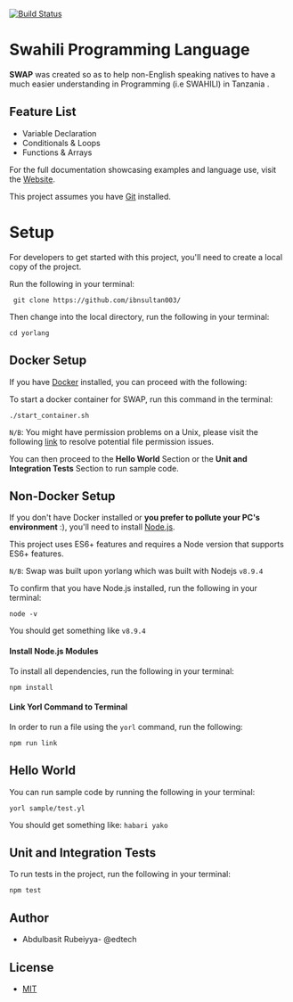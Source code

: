 [![Build Status](https://travis-ci.com/adexot/yorlang.svg?branch=master)](https://travis-ci.com/adexot/yorlang)

# Swahili Programming Language
**SWAP** was created so as to help non-English speaking natives to have a much easier understanding  in Programming (i.e SWAHILI) in Tanzania .

## Feature List
- Variable Declaration
- Conditionals & Loops
- Functions & Arrays

For the full documentation showcasing examples and language use, visit the [Website](https://anoniscoding.github.io/yorlang/).

This project assumes you have [Git](https://git-scm.com/downloads) installed.

# Setup
For developers to get started with this project, you'll need to create a local copy of the project.

Run the following in your terminal:
```
 git clone https://github.com/ibnsultan003/
```

Then change into the local directory, run the following in your terminal:
```
cd yorlang
```


## Docker Setup
If you have [Docker](https://www.docker.com/get-started) installed, you can proceed with the following:

To start a docker container for SWAP, run this command in the terminal:

```
./start_container.sh
```

``N/B``: You might have permission problems on a Unix, please visit the following [link](https://askubuntu.com/questions/409025/permission-denied-when-running-sh-scripts) to resolve potential file permission issues.

You can then proceed to the **Hello World** Section or the **Unit and Integration Tests** Section to run sample code.

## Non-Docker Setup
If you don't have Docker installed or **you prefer to pollute your PC's environment** :), you'll need to install [Node.js](https://nodejs.org).

This project uses ES6+ features and requires a Node version that supports ES6+ features.

``N/B``: Swap was built upon yorlang which was built with Nodejs ``v8.9.4``

To confirm that you have Node.js installed, run the following in your terminal:
```
node -v
```

You should get something like ``v8.9.4``


#### Install Node.js Modules
To install all dependencies, run the following in your terminal:
```
npm install
```

#### Link Yorl Command to Terminal
In order to run a file using the ``yorl`` command, run the following:
```
npm run link
```

## Hello World
You can run sample code by running the following in your terminal:
```
yorl sample/test.yl
```

You should get something like: ``habari yako``


## Unit and Integration Tests
To run tests in the project, run the following in your terminal:
```
npm test
```

## Author
- Abdulbasit Rubeiyya- @edtech

## License
- [MIT](https://github.com/)
